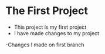 # The First Project

- This project is my first project
- I have made changes to my project

-Changes I made on first branch 